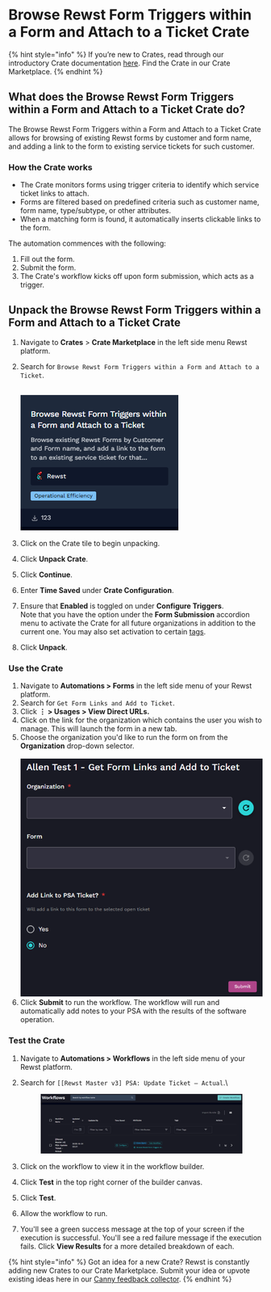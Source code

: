 # Browse Rewst Form Triggers within a Form and Attach to a Ticket Crate

{% hint style="info" %}
If you’re new to Crates, read through our introductory Crate documentation [here](https://docs.rewst.help/prebuilt-automations/crates). Find the Crate in our Crate Marketplace.
{% endhint %}

## What does the Browse Rewst Form Triggers within a Form and Attach to a Ticket Crate do?

The Browse Rewst Form Triggers within a Form and Attach to a Ticket Crate allows for browsing of existing Rewst forms by customer and form name, and adding a link to the form to existing service tickets for such customer.

### How the Crate works

* The Crate monitors forms using trigger criteria to identify which service ticket links to attach.
* Forms are filtered based on predefined criteria such as customer name, form name, type/subtype, or other attributes.
* When a matching form is found, it automatically inserts clickable links to the form.

The automation commences with the following:

1. Fill out the form.
2. Submit the form.
3. The Crate's workflow kicks off upon form submission, which acts as a trigger.

## Unpack the Browse Rewst Form Triggers within a Form and Attach to a Ticket Crate

1. Navigate to **Crates** > **Crate Marketplace** in the left side menu Rewst platform.
2.  Search for `Browse Rewst Form Triggers within a Form and Attach to a Ticket`.

    \
    ![](<../../../.gitbook/assets/image (198).png>)
3. Click on the Crate tile to begin unpacking.
4. Click **Unpack Crate**.
5. Click **Continue**.
6. Enter **Time Saved** under **Crate Configuration**.
7. Ensure that **Enabled** is toggled on under **Configure Triggers**.\
   Note that you have the option under the **Form Submission** accordion menu to activate the Crate for all future organizations in addition to the current one.  You may also set activation to certain [tags](../../settings/tags-in-rewst.md).&#x20;
8. Click **Unpack**.

### Use the Crate

1. Navigate to **Automations > Forms** in the left side menu of your Rewst platform.
2. Search for `Get Form Links and Add to Ticket`.
3. Click **⋮ > Usages > View Direct URLs.**
4. Click on the link for the organization which contains the user you wish to manage. This will launch the form in a new tab.
5. Choose the organization you'd like to run the form on from the **Organization** drop-down selector.\
   \
   ![](<../../../.gitbook/assets/image (196).png>)
6. Click **Submit** to run the workflow. The workflow will run and automatically add notes to your PSA with the results of the software operation.

### Test the Crate

1. Navigate to **Automations > Workflows** in the left side menu of your Rewst platform.
2.  Search for `[[Rewst Master v3] PSA: Update Ticket – Actual`.\


    <figure><img src="../../../.gitbook/assets/image (195).png" alt=""><figcaption></figcaption></figure>
3. Click on the workflow to view it in the workflow builder.&#x20;
4. Click **Test** in the top right corner of the builder canvas.
5. Click **Test**.
6. Allow the workflow to run.
7. You'll see a green success message at the top of your screen if the execution is successful. You'll see a red failure message if the execution fails. Click **View Results** for a more detailed breakdown of each.

{% hint style="info" %}
Got an idea for a new Crate? Rewst is constantly adding new Crates to our Crate Marketplace. Submit your idea or upvote existing ideas here in our [Canny feedback collector](https://rewst.canny.io/crates).
{% endhint %}
